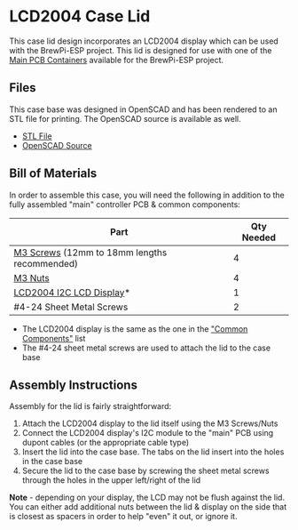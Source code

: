 # LCD2004 Case Lid

This case lid design incorporates an LCD2004 display which can be used with the BrewPi-ESP project. This lid is designed
for use with one of the [Main PCB Containers](README.md) available for the BrewPi-ESP project.



## Files

This case base was designed in OpenSCAD and has been rendered to an STL file for printing. The OpenSCAD source is available as well.

- [STL File](LCD2004%20Case%20Lid.stl)
- [OpenSCAD Source](LCD2004%20Case%20Lid.scad)



## Bill of Materials

In order to assemble this case, you will need the following in addition to the fully assembled "main" controller PCB & common components:

| Part                                                         | Qty Needed |
| ------------------------------------------------------------ | ---------- |
| [M3 Screws](https://www.amazon.com/Machine-Finish-Phillips-M3-0-5-Threaded/dp/B00F33TR9O/ref=sr_1_1?dchild=1&keywords=m3+pan+philips+12mm&qid=1591136043&sr=8-1) (12mm to 18mm lengths recommended) | 4          |
| [M3 Nuts](https://www.amazon.com/Shapenty-100PCS-Stainless-Female-Fastener/dp/B071NLDW56/ref=sr_1_2?crid=1K1Q8HP9NJHDT&dchild=1&keywords=m3+nuts&qid=1591135900&s=hi&sprefix=m3+nuts%2Ctools%2C158&sr=1-2) | 4          |
| [LCD2004 I2C LCD Display](https://www.aliexpress.com/item/32831845529.html)* | 1          |
| #4-24 Sheet Metal Screws                                     | 2          |

- The LCD2004 display is the same as the one in the ["Common Components"](../../ESP8266%20BrewPi%20Boards/Common%20Components.md) list
- The #4-24 sheet metal screws are used to attach the lid to the case base



## Assembly Instructions

Assembly for the lid is fairly straightforward:

1. Attach the LCD2004 display to the lid itself using the M3 Screws/Nuts
2. Connect the LCD2004 display's I2C module to the "main" PCB using dupont cables (or the appropriate cable type)
3. Insert the lid into the case base. The tabs on the lid insert into the holes in the case base
4. Secure the lid to the case base by screwing the sheet metal screws through the holes in the upper left/right of the lid

**Note** - depending on your display, the LCD may not be flush against the lid. You can either add additional nuts between the lid & display on the side that is closest as spacers in order to help "even" it out, or ignore it. 